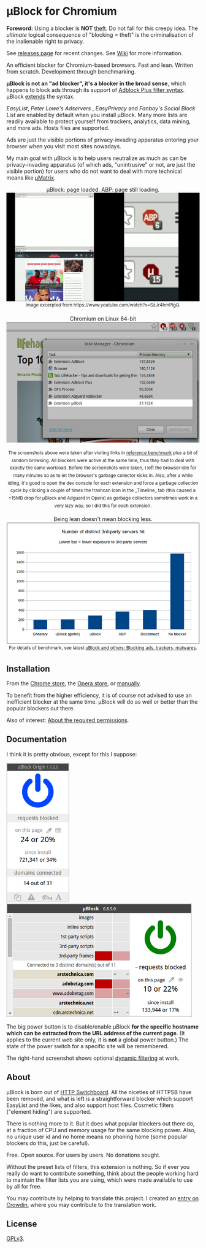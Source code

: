# µBlock for Chromium

**Foreword:** Using a blocker is **NOT** [theft](https://twitter.com/LeaVerou/status/518154828166725632). Do not fall for this creepy idea. The _ultimate_ logical consequence of "blocking = theft" is the criminalisation of the inalienable right to privacy.

See [releases page](https://github.com/gorhill/uBlock/releases) for recent changes.
See [Wiki](https://github.com/gorhill/uBlock/wiki) for more information.

An efficient blocker for Chromium-based browsers. Fast and lean. Written from scratch. Development
through benchmarking.

**µBlock is not an "ad blocker", it's a blocker in the broad sense**, which happens to block ads through its support of [Adblock Plus filter syntax](https://adblockplus.org/en/filters). µBlock  [extends](https://github.com/gorhill/uBlock/wiki/Filter-syntax-extensions) the syntax.

_EasyList_, _Peter Lowe's Adservers_ , _EasyPrivacy_ and _Fanboy's Social Block List_ are enabled by default when you install µBlock. Many more lists are readily available to protect yourself from trackers, analytics, data mining, and more ads. Hosts files are supported.

Ads are just the visible portions of privacy-invading apparatus entering your browser when you visit most sites nowadays.

My main goal with µBlock is to help users neutralize as much as can be privacy-invading apparatus (of which ads, "unintrusive" or not, are just the visible portion) for users who do not want to deal with more technical means like [µMatrix](https://github.com/gorhill/uMatrix).

<p align="center">
µBlock: page loaded. ABP: page still loading.<br>
<img src="https://raw.githubusercontent.com/gorhill/uBlock/master/doc/img/abp-vs-ublock-page-1.png" /><br>
<sup>Image excerpted from https://www.youtube.com/watch?v=SzJr4hmPlgQ.</sup>
</p>

<p align="center">
Chromium on Linux 64-bit<br>
<img src="https://raw.githubusercontent.com/gorhill/uBlock/master/doc/img/ss-chromium-2.png" /><br><br>
<sup>The screenshots above were taken after visiting links in
<a href="https://github.com/gorhill/uBlock/wiki/Reference-benchmark">reference benchmark</a>
plus a bit of random browsing. All blockers were active at the same time,
thus they had to deal with exactly the same workload. Before the screenshots were
taken, I left the browser idle for many minutes so as to let the browser's
garbage collector kicks in. Also, after a while idling, it's good to open the dev
console for each extension and force a garbage collection cycle by clicking a couple of times
the trashcan icon in the _Timeline_ tab (this caused a ~15MB drop for µBlock and Adguard in Opera)
as garbage collectors sometimes work in a very lazy way, so I did this for each extension.</sup>
</p>

<p align="center">
Being lean doesn't mean blocking less.<br>
<img src="https://raw.githubusercontent.com/gorhill/uBlock/master/doc/benchmarks/privex-201409-30.png" /><br>
<sup>For details of benchmark, see latest
<a href="https://github.com/gorhill/uBlock/wiki/%C2%B5Block-and-others:-Blocking-ads,-trackers,-malwares">µBlock and others: Blocking ads, trackers, malwares</a>.
</p>

## Installation

From the [Chrome store](https://chrome.google.com/webstore/detail/µblock/cjpalhdlnbpafiamejdnhcphjbkeiagm),
the [Opera store](https://addons.opera.com/en-gb/extensions/details/ublock/), or [manually](https://github.com/gorhill/uBlock/tree/master/dist#install).

To benefit from the higher efficiency, it is of course not advised to use an
inefficient blocker at the same time. µBlock will do as well or better than the
popular blockers out there.

Also of interest: [About the required permissions](https://github.com/gorhill/uBlock/wiki/About-the-required-permissions).

## Documentation

I think it is pretty obvious, except for this I suppose:

![Popup](https://raw.githubusercontent.com/gorhill/uBlock/master/doc/img/popup-1.png)&emsp; ![Popup](https://raw.githubusercontent.com/gorhill/uBlock/master/doc/img/popup-2.png)

The big power button is to disable/enable µBlock **for the specific hostname
which can be extracted from the URL address of the current page**. (It applies to
the current web site only, it is **not** a global power button.) The state of the power
switch for a specific site will be remembered.

The right-hand screenshot shows optional [dynamic filtering](https://github.com/gorhill/uBlock/wiki/Dynamic-filtering) at work.

## About

µBlock is born out of [HTTP Switchboard](https://github.com/gorhill/httpswitchboard).
All the niceties of HTTPSB have been removed, and what is left is a straightforward
blocker which support EasyList and the likes, and also support host files.
Cosmetic filters ("element hiding") are supported.

There is nothing more to it. But it does what popular blockers out there do, at a
fraction of CPU and memory usage for the same blocking power. Also, no unique user id
and no home means no phoning home (some popular blockers do this, just be careful).

Free. Open source. For users by users. No donations sought.

Without the preset lists of filters, this extension is nothing. So if ever you
really do want to contribute something, think about the people working hard
to maintain the filter lists you are using, which were made available to use by
all for free.

You may contribute by helping to translate this project. I created an
[entry on Crowdin](https://crowdin.net/project/ublock), where you may contribute
to the translation work.

## License

[GPLv3](https://github.com/gorhill/uBlock/blob/master/LICENSE.txt).
